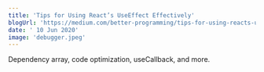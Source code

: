 ```yaml
---
title: 'Tips for Using React’s UseEffect Effectively'
blogUrl: 'https://medium.com/better-programming/tips-for-using-reacts-useeffect-effectively-dfe6ae951421'
date: ' 10 Jun 2020'
image: 'debugger.jpeg'
---
```


Dependency array, code optimization, useCallback, and more.
